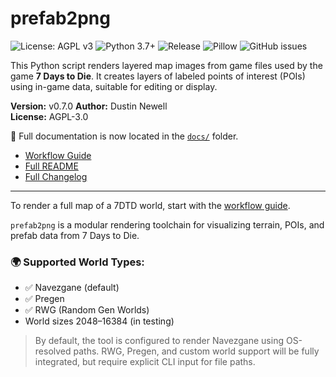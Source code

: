 
# prefab2png

![License: AGPL v3](https://img.shields.io/badge/License-AGPL%20v3-blue.svg)
![Python 3.7+](https://img.shields.io/badge/python-3.7+-blue.svg)
![Release](https://img.shields.io/badge/release-v0.5-green.svg)
![Pillow](https://img.shields.io/badge/made%20with-Pillow-yellow.svg)
![GitHub issues](https://img.shields.io/github/issues/dash16/prefab2png)

This Python script renders layered map images from game files used by the game **7 Days to Die**. It creates layers of labeled points of interest (POIs) using in-game data, suitable for editing or display.

**Version:** v0.7.0
**Author:** Dustin Newell  
**License:** AGPL-3.0

📄 Full documentation is now located in the [`docs/`](./docs/) folder.

- [Workflow Guide](./docs/workflow.md)
- [Full README](./docs/README.md)
- [Full Changelog](./docs/CHANGELOG.md)

---

To render a full map of a 7DTD world, start with the [workflow guide](./docs/workflow.md).

`prefab2png` is a modular rendering toolchain for visualizing terrain, POIs, and prefab data from 7 Days to Die.

### 🌍 Supported World Types:

* ✅ Navezgane (default)
* ✅ Pregen
* ✅ RWG (Random Gen Worlds)
* World sizes 2048–16384 (in testing)

> By default, the tool is configured to render Navezgane using OS-resolved paths. RWG, Pregen, and custom world support will be fully integrated, but require explicit CLI input for file paths.